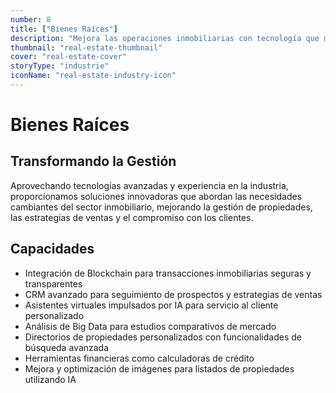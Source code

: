 ```yaml
---
number: 8
title: ["Bienes Raíces"]
description: "Mejora las operaciones inmobiliarias con tecnología que mejora la gestión de propiedades, el compromiso del cliente y los procesos de transacción."
thumbnail: "real-estate-thumbnail"
cover: "real-estate-cover"
storyType: "industrie"
iconName: "real-estate-industry-icon"
---
```


# Bienes Raíces

## Transformando la Gestión

Aprovechando tecnologías avanzadas y experiencia en la industria, proporcionamos soluciones innovadoras que abordan las necesidades cambiantes del sector inmobiliario, mejorando la gestión de propiedades, las estrategias de ventas y el compromiso con los clientes.

## Capacidades

* Integración de Blockchain para transacciones inmobiliarias seguras y transparentes
* CRM avanzado para seguimiento de prospectos y estrategias de ventas
* Asistentes virtuales impulsados por IA para servicio al cliente personalizado
* Análisis de Big Data para estudios comparativos de mercado
* Directorios de propiedades personalizados con funcionalidades de búsqueda avanzada
* Herramientas financieras como calculadoras de crédito
* Mejora y optimización de imágenes para listados de propiedades utilizando IA

